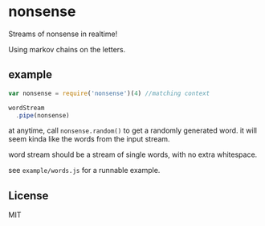 # nonsense

Streams of nonsense in realtime!

Using markov chains on the letters.

## example

``` js
var nonsense = require('nonsense')(4) //matching context

wordStream
  .pipe(nonsense)
```
at anytime, call `nonsense.random()` to get a randomly generated word.
it will seem kinda like the words from the input stream.

word stream should be a stream of single words, with no extra whitespace.

see `example/words.js` for a runnable example.

## License

MIT
